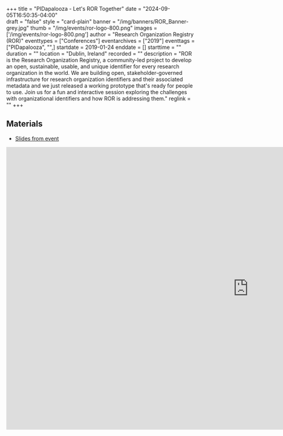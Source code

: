 +++
title = "PIDapalooza - Let's ROR Together" 
date = "2024-09-05T16:50:35-04:00"  
draft = "false" 
style = "card-plain" 
banner = "/img/banners/ROR_Banner-grey.jpg" 
thumb = "/img/events/ror-logo-800.png" 
images = ['/img/events/ror-logo-800.png']
author = "Research Organization Registry (ROR)" 
eventtypes = ["Conferences"]
eventarchives = ["2019"]
eventtags = ["PIDapalooza", "",]
startdate = 2019-01-24
enddate = []
starttime = ""
duration = ""
location = "Dublin, Ireland"
recorded = ""
description = "ROR is the Research Organization Registry, a community-led project to develop an open, sustainable, usable, and unique identifier for every research organization in the world. We are building open, stakeholder-governed infrastructure for research organization identifiers and their associated metadata and we just released a working prototype that's ready for people to use. Join us for a fun and interactive session exploring the challenges with organizational identifiers and how ROR is addressing them."
reglink = ""
+++

## Materials 

- [Slides from event](https://docs.google.com/presentation/d/1eIBkU4o33bbDoIv-ghzh-bjrXQe3_SsO9axr0aGZbEM/edit?usp=sharing)

<iframe src="https://docs.google.com/presentation/d/1eIBkU4o33bbDoIv-ghzh-bjrXQe3_SsO9axr0aGZbEM/embed?start=false&loop=false&delayms=3000" frameborder="0" width="1280" height="749" allowfullscreen="true" mozallowfullscreen="true" webkitallowfullscreen="true"></iframe>


